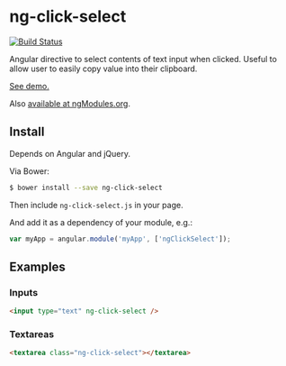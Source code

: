 ng-click-select
===============

[![Build Status](https://travis-ci.org/AndersDJohnson/ng-click-select.svg)](https://travis-ci.org/AndersDJohnson/ng-click-select)

Angular directive to select contents of text input when clicked.
Useful to allow user to easily copy value into their clipboard.

[See demo.](https://rawgithub.com/AndersDJohnson/ng-click-select/master/index.html)


Also [available at ngModules.org](http://ngmodules.org/modules/ng-click-select).

## Install

Depends on Angular and jQuery.

Via Bower:

```sh
$ bower install --save ng-click-select
```

Then include `ng-click-select.js` in your page.

And add it as a dependency of your module, e.g.:

```js
var myApp = angular.module('myApp', ['ngClickSelect']);
```

## Examples

### Inputs

```html
<input type="text" ng-click-select />
```

### Textareas

```html
<textarea class="ng-click-select"></textarea>
```

